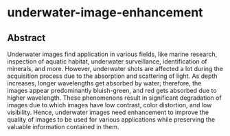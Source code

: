 # underwater-image-enhancement
## Abstract
Underwater images find application in various fields, like marine research, inspection of
aquatic habitat, underwater surveillance, identification of minerals, and more. However,
underwater shots are affected a lot during the acquisition process due to the absorption
and scattering of light. As depth increases, longer wavelengths get absorbed by water;
therefore, the images appear predominantly bluish-green, and red gets absorbed due to
higher wavelength. These phenomenons result in significant degradation of images due to
which images have low contrast, color distortion, and low visibility. Hence, underwater
images need enhancement to improve the quality of images to be used for various
applications while preserving the valuable information contained in them.



